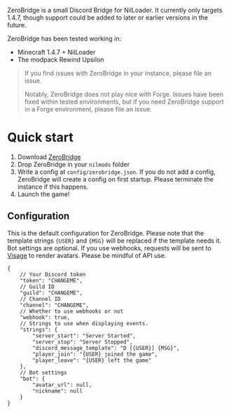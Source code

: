 ZeroBridge is a small Discord Bridge for NilLoader. It currently only targets 1.4.7, though support could be added to later or earlier versions in the future.

ZeroBridge has been tested working in:
- Minecraft 1.4.7 + NilLoader
- The modpack Rewind Upsilon

> If you find issues with ZeroBridge in your instance, please file an issue.
>
> Notably, ZeroBridge does not play nice with Forge. Issues have been fixed within tested environments, but if you need ZeroBridge support in a Forge environment, please file an issue.

# Quick start
1. Download [ZeroBridge](https://git.gay/j0/ZeroBridge/releases/tag/0.1.0$0)
2. Drop ZeroBridge in your `nilmods` folder
3. Write a config at `config/zerobridge.json`. If you do not add a config, ZeroBridge will create a config on first startup. Please terminate the instance if this happens.
4. Launch the game!

## Configuration
This is the default configuration for ZeroBridge. Please note that the template strings `{USER}` and `{MSG}` will be replaced if the template needs it. Bot settings are optional. If you use webhooks, requests will be sent to [Visage](https://visage.surgeplay.com/index.html) to render avatars. Please be mindful of API use.
```json5
{
	// Your Discord token
	"token": "CHANGEME",
	// Guild ID
	"guild": "CHANGEME",
	// Channel ID
	"channel": "CHANGEME",
	// Whether to use webhooks or not
	"webhook": true,
	// Strings to use when displaying events.
	"strings": {
		"server_start": "Server Started",
		"server_stop": "Server Stopped",
		"discord_message_template": "D [{USER}] {MSG}",
		"player_join": "{USER} joined the game",
		"player_leave": "{USER} left the game"
	},
	// Bot settings
	"bot": {
		"avatar_url": null,
		"nickname": null
	}
}
```